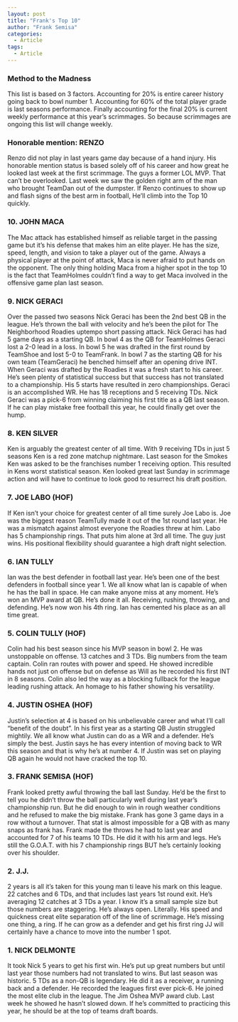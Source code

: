 ```yaml
---
layout: post
title: "Frank's Top 10"
author: "Frank Semisa"
categories:
  - Article
tags:
  - Article
---
```


### Method to the Madness
This list is based on 3 factors. Accounting for 20% is entire career history going back to bowl number 1. Accounting for 60% of the total player grade is last seasons performance. Finally accounting for the final 20% is current weekly performance at this year’s scrimmages. So because scrimmages are ongoing this list will change weekly.

### Honorable mention: RENZO
Renzo did not play in last years game day because of a hand injury. His honorable mention status is based solely off of his career and how great he looked last week at the first scrimmage. The guys a former LOL MVP. That can’t be overlooked. Last week we saw the golden right arm of the man who brought TeamDan out of the dumpster. If Renzo continues to show up and flash signs of the best arm in football, He’ll climb into the Top 10 quickly.

### 10. JOHN MACA
The Mac attack has established himself as reliable target in the passing game but it’s his defense that makes him an elite player. He has the size, speed, length, and vision to take a player out of the game. Always a physical player at the point of attack, Maca is never afraid to put hands on the opponent. The only thing holding Maca from a higher spot in the top 10 is the fact that TeamHolmes couldn’t find a way to get Maca involved in the offensive game plan last season. 

### 9. NICK GERACI
Over the passed two seasons Nick Geraci has been the 2nd best QB in the league. He’s thrown the ball with velocity and he’s been the pilot for The Neighborhood Roadies uptempo short passing attack. Nick Geraci has had 5 game days as a starting QB. In bowl 4 as the QB for TeamHolmes Geraci lost a 2-0 lead in a loss. In bowl 5 he was drafted in the first round by TeamShoe and lost 5-0 to TeamFrank. In bowl 7 as the starting QB for his own team (TeamGeraci) he benched himself after an opening drive INT. When Geraci was drafted by the Roadies it was a fresh start to his career. He’s seen plenty of statistical success but that success has not translated to a championship. His 5 starts have resulted in zero championships. Geraci is an accomplished WR. He has 18 receptions and 5 receiving TDs. Nick Geraci was a pick-6 from winning claiming his first title as a QB last season. If he can play mistake free football this year, he could finally get over the hump.

### 8. KEN SILVER
Ken is arguably the greatest center of all time. With 9 receiving TDs in just 5 seasons Ken is a red zone matchup nightmare. Last season for the Smokes Ken was asked to be the franchises number 1 receiving option. This resulted in Kens worst statistical season. Ken looked great last Sunday in scrimmage action and will have to continue to look good to resurrect his draft position. 

### 7. JOE LABO (HOF)
If Ken isn’t your choice for greatest center of all time surely Joe Labo is. Joe was the biggest reason TeamTully made it out of the 1st round last year. He was a mismatch against almost everyone the Roadies threw at him. Labo has 5 championship rings. That puts him alone at 3rd all time. The guy just wins. His positional flexibility should guarantee a high draft night selection.

### 6. IAN TULLY
Ian was the best defender in football last year. He’s been one of the best defenders in football since year 1. We all know what Ian is capable of when he has the ball in space. He can make anyone miss at any moment. He’s won an MVP award at QB. He’s done it all. Receiving, rushing, throwing, and defending. He’s now won his 4th ring. Ian has cemented his place as an all time great. 

### 5. COLIN TULLY (HOF)
Colin had his best season since his MVP season in bowl 2. He was unstoppable on offense. 13 catches and 3 TDs. Big numbers from the team captain. Colin ran routes with power and speed. He showed incredible hands not just on offense but on defense as Will as he recorded his first INT in 8 seasons. 
Colin also led the way as a blocking fullback for the league leading rushing attack. An homage to his father showing his versatility. 

### 4. JUSTIN OSHEA (HOF)
Justin’s selection at 4 is based on his unbelievable career and what I’ll call “benefit of the doubt”. In his first year as a starting QB Justin struggled mightily. We all know what Justin can do as a WR and a defender. He’s simply the best. Justin says he has every intention of moving back to WR this season and that is why he’s at number 4. If Justin was set on playing QB again he would not have cracked the top 10.

### 3. FRANK SEMISA (HOF)
Frank looked pretty awful throwing the ball last Sunday. He’d be the first to tell you he didn’t throw the ball particularly well during last year’s championship run. But he did enough to win in rough weather conditions and he refused to make the big mistake. Frank has gone 3 game days in a row without a turnover. That stat is almost impossible for a QB with as many snaps as frank has. Frank made the throws he had to last year and accounted for 7 of his teams 10 TDs. He did it with his arm and legs. He’s still the G.O.A.T. with his 7 championship rings BUT he’s certainly looking over his shoulder.

### 2. J.J.
2 years is all it’s taken for this young man ti leave his mark on this league. 22 catches and 6 TDs, and that includes last years 1st round exit. He’s averaging 12 catches at 3 TDs a year. I know it’s a small sample size but those numbers are staggering. He’s always open. Literally. His speed and quickness creat elite separation off of the line of scrimmage. He’s missing one thing, a ring. If he can grow as a defender and get his first ring JJ will certainly have a chance to move into the number 1 spot. 

### 1. NICK DELMONTE
It took Nick 5 years to get his first win. He’s put up great numbers but until last year those numbers had not translated to wins. But last season was historic. 5 TDs as a non-QB is legendary. He did it as a receiver, a running back and a defender. He recorded the leagues first ever pick-6. He joined the most elite club in the league. The Jim Oshea MVP award club. Last week he showed he hasn’t slowed down. If he’s committed to practicing this year, he should be at the top of teams draft boards.
